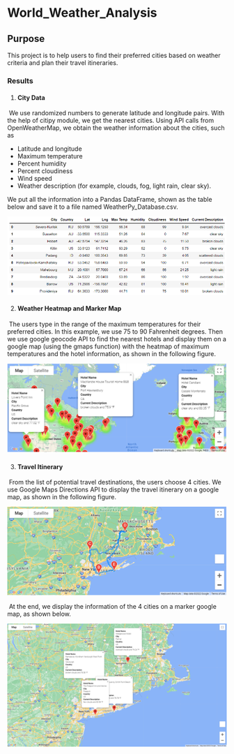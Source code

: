 # World_Weather_Analysis



## Purpose

This project is to help users to find their preferred cities based on weather criteria and plan their travel itineraries.

### Results

1. #### City Data

​		We use randomized numbers to generate latitude and longitude pairs.  With the help of citipy module, we get the nearest cities.  Using API calls from OpenWeatherMap, we obtain the weather information about the cities, such as 

- Latitude and longitude
- Maximum temperature
- Percent humidity
- Percent cloudiness
- Wind speed
- Weather description (for example, clouds, fog, light rain, clear sky).

We put all the information into a Pandas DataFrame, shown as the table below and save it to a file named WeatherPy_Database.csv.

![city_database](Weather_Database\city_database.PNG)



2. #### Weather Heatmap and Marker Map

​		The users type in the range of the maximum temperatures for their preferred cities.  In this example, we use 75 to 90 Fahrenheit degrees.  Then we use google geocode API to find the nearest hotels and display them on a google map (using the gmaps function) with the heatmap of maximum temperatures and the hotel information, as shown in the following figure.

![WeatherPy_vacation_map](Vacation_Search\WeatherPy_vacation_map.PNG)



3. #### Travel Itinerary

​		From the list of potential travel destinations, the users choose 4 cities.  We use Google Maps Directions API to display the travel itinerary on a google map, as shown in the following figure.

![WeatherPy_travel_map](Vacation_Itinerary\WeatherPy_travel_map.PNG)



​		At the end, we display the information of the 4 cities on a marker google map, as shown below.

![WeatherPy_travel_map_markers](Vacation_Itinerary\WeatherPy_travel_map_markers.PNG)
